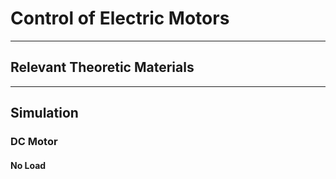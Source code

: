 # Control of Electric Motors


------------------------------------------------------------------------
## Relevant Theoretic Materials


------------------------------------------------------------------------
## Simulation

### DC Motor


#### No Load

